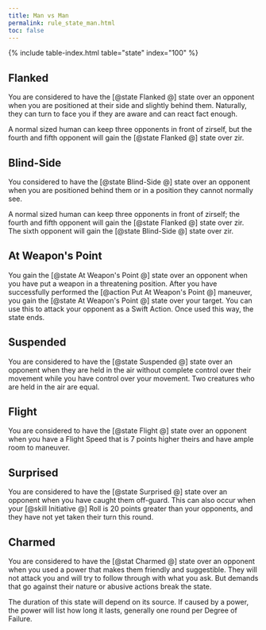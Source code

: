 ```yaml
---
title: Man vs Man
permalink: rule_state_man.html
toc: false
---
```


{% include table-index.html table="state" index="100" %}

## Flanked
You are considered to have the [@state Flanked @] state over an opponent when you are positioned at their side and slightly behind them. Naturally, they can turn to face you if they are aware and can react fact enough.

A normal sized human can keep three opponents in front of zirself, but the fourth and fifth opponent will gain the [@state Flanked @] state over zir.

## Blind-Side
You considered to have the [@state Blind-Side @] state over an opponent when you are positioned behind them or in a position they cannot normally see.

A normal sized human can keep three opponents in front of zirself; the fourth and fifth opponent will gain the [@state Flanked @] state over zir. The sixth opponent will gain the [@state Blind-Side @] state over zir.

## At Weapon's Point
You gain the [@state At Weapon's Point @] state over an opponent when you have put a weapon in a threatening position. After you have successfully performed the [@action Put At Weapon's Point @] maneuver, you gain the [@state At Weapon's Point @] state over your target. You can use this to attack your opponent as a Swift Action. Once used this way, the state ends.

## Suspended
You are considered to have the [@state Suspended @] state over an opponent when they are held in the air without complete control over their movement while you have control over your movement. Two creatures who are held in the air are equal.

## Flight
You are considered to have the [@state Flight @] state over an opponent when you have a Flight Speed that is 7 points higher theirs and have ample room to maneuver. 

## Surprised
You are considered to have the [@state Surprised @] state over an opponent when you have caught them off-guard. This can also occur when your [@skill Initiative @] Roll is 20 points greater than your opponents, and they have not yet taken their turn this round.

## Charmed
You are considered to have the [@stat Charmed @] state over an opponent when you used a power that makes them friendly and suggestible. They will not attack you and will try to follow through with what you ask. But demands that go against their nature or abusive actions break the state.

The duration of this state will depend on its source. If caused by a power, the power will list how long it lasts, generally one round per Degree of Failure.